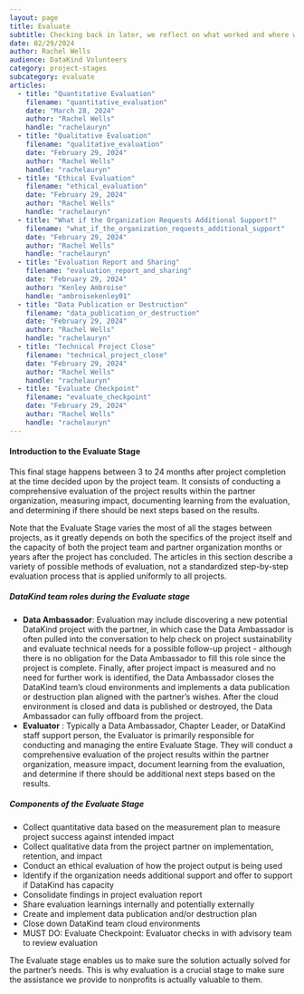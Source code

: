 ```yaml
---
layout: page
title: Evaluate
subtitle: Checking back in later, we reflect on what worked and where we could have done better.
date: 02/29/2024
author: Rachel Wells
audience: DataKind Volunteers
category: project-stages
subcategory: evaluate
articles:
  - title: "Quantitative Evaluation"
    filename: "quantitative_evaluation"
    date: "March 28, 2024"
    author: "Rachel Wells"
    handle: "rachelauryn"
  - title: "Qualitative Evaluation"
    filename: "qualitative_evaluation"
    date: "February 29, 2024"
    author: "Rachel Wells"
    handle: "rachelauryn"
  - title: "Ethical Evaluation"
    filename: "ethical_evaluation"
    date: "February 29, 2024"
    author: "Rachel Wells"
    handle: "rachelauryn"
  - title: "What if the Organization Requests Additional Support?"
    filename: "what_if_the_organization_requests_additional_support"
    date: "February 29, 2024"
    author: "Rachel Wells"
    handle: "rachelauryn"
  - title: "Evaluation Report and Sharing"
    filename: "evaluation_report_and_sharing"
    date: "February 29, 2024"
    author: "Kenley Ambroise"
    handle: "ambroisekenley01" 
  - title: "Data Publication or Destruction"
    filename: "data_publication_or_destruction"
    date: "February 29, 2024"
    author: "Rachel Wells"
    handle: "rachelauryn"
  - title: "Technical Project Close"
    filename: "technical_project_close"
    date: "February 29, 2024"
    author: "Rachel Wells"
    handle: "rachelauryn"
  - title: "Evaluate Checkpoint"
    filename: "evaluate_checkpoint"
    date: "February 29, 2024"
    author: "Rachel Wells"
    handle: "rachelauryn"
---
```


#### Introduction to the Evaluate Stage


This final stage happens between 3 to 24 months after project completion at the time decided upon by the project team. It consists of conducting a comprehensive evaluation of the project results within the partner organization, measuring impact, documenting learning from the evaluation, and determining if there should be next steps based on the results.


Note that the Evaluate Stage varies the most of all the stages between projects, as it greatly depends on both the specifics of the project itself and the capacity of both the project team and partner organization months or years after the project has concluded. The articles in this section describe a variety of possible methods of evaluation, not a standardized step\-by\-step evaluation process that is applied uniformly to all projects.


##### DataKind team roles during the Evaluate stage


* **Data Ambassador**: Evaluation may include discovering a new potential DataKind project with the partner, in which case the Data Ambassador is often pulled into the conversation to help check on project sustainability and evaluate technical needs for a possible follow\-up project \- although there is no obligation for the Data Ambassador to fill this role since the project is complete. Finally, after project impact is measured and no need for further work is identified, the Data Ambassador closes the DataKind team’s cloud environments and implements a data publication or destruction plan aligned with the partner’s wishes. After the cloud environment is closed and data is published or destroyed, the Data Ambassador can fully offboard from the project.
* **Evaluator** : Typically a Data Ambassador, Chapter Leader, or DataKind staff support person, the Evaluator is primarily responsible for conducting and managing the entire Evaluate Stage. They will conduct a comprehensive evaluation of the project results within the partner organization, measure impact, document learning from the evaluation, and determine if there should be additional next steps based on the results.


##### Components of the Evaluate Stage


* Collect quantitative data based on the measurement plan to measure project success against intended impact
* Collect qualitative data from the project partner on implementation, retention, and impact
* Conduct an ethical evaluation of how the project output is being used
* Identify if the organization needs additional support and offer to support if DataKind has capacity
* Consolidate findings in project evaluation report
* Share evaluation learnings internally and potentially externally
* Create and implement data publication and/or destruction plan
* Close down DataKind team cloud environments
* MUST DO: Evaluate Checkpoint: Evaluator checks in with advisory team to review evaluation


The Evaluate stage enables us to make sure the solution actually solved for the partner’s needs. This is why evaluation is a crucial stage to make sure the assistance we provide to nonprofits is actually valuable to them.